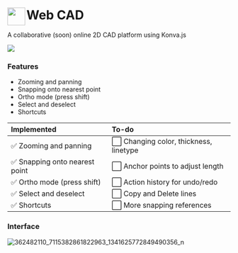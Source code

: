 <div>
  <img align="left" width="40" height="40" src="https://github.com/JoshuaRifareal/Web-CAD/assets/53569901/3b240a7e-7d1f-470d-8d5b-ade7fd69a597" >
  <h1>Web CAD</h1>
</div>

A collaborative (soon) online 2D CAD platform using Konva.js

![](https://img.shields.io/badge/online%20collaboration-8A2BE2)

### Features

- Zooming and panning
- Snapping onto nearest point
- Ortho mode (press shift)
- Select and deselect
- Shortcuts

| Implemented                     | To-do                                 	 |
| :-----------------------------	| :-------------------------------------   |
| ✅ Zooming and panning         	| ⬜ Changing color, thickness, linetype  |
| ✅ Snapping onto nearest point 	| ⬜ Anchor points to adjust length  	   |
| ✅ Ortho mode (press shift)    | ⬜ Action history for undo/redo  	       |
| ✅ Select and deselect         | ⬜ Copy and Delete lines  	             |
| ✅ Shortcuts                   | ⬜ More snapping references  	          |

### Interface

![362482110_7115382861822963_1341625772849490356_n](https://github.com/JoshuaRifareal/Web-CAD/assets/53569901/7796ab50-43ec-4fe9-8f19-2ea89389a71e)
